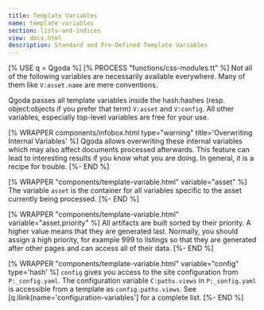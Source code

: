 ```yaml
---
title: Template Variables
name: template-variables
section: lists-and-indices
view: docs.html
description: Standard and Pre-Defined Template Variables
---
```

[% USE q = Qgoda %]
[% PROCESS "functions/css-modules.tt" %]
Not all of the following variables are necessarily available everywhere.
Many of them like `V:asset.name` are mere conventions.

Qgoda passes all template variables inside the <q-term>hash:hashes</q-term> (resp. 
<q-term>object:objects</q-term> if
you prefer that term) `V:asset` and `V:config`.  All other
variables, especially top-level variables are free for your use.

[% WRAPPER components/infobox.html
   type="warning" title='Overwriting Internal Variables' %]
Qgoda allows overwriting these internal variables which may also affect
documents processed afterwards.  This feature can lead to interesting
results if you know what you are doing.  In general, it is a recipe
for trouble.
[%- END %]

[% WRAPPER "components/template-variable.html"
   variable="asset" %]
The variable `asset` is the container for all variables specific to
the asset currently being processed.
[%- END %]

[% WRAPPER "components/template-variable.html"
   variable="asset.priority" %]
All artifacts are built sorted by their priority.  A higher value means that they are generated last.  Normally, you should assign a high priority, for example 999 to listings so that they are generated after other pages and can access all of their data.
[%- END %]

[% WRAPPER "components/template-variable.html"
   variable="config" type='hash' %]
`config` gives you access to the site configuration from `P:_config.yaml`.
The configuration variable `C:paths.views` in `P:_config.yaml` is
accessible from a template as `config.paths.views`.  See
[q.llink(name='configuration-variables'] for a complete list.
[%- END %]

